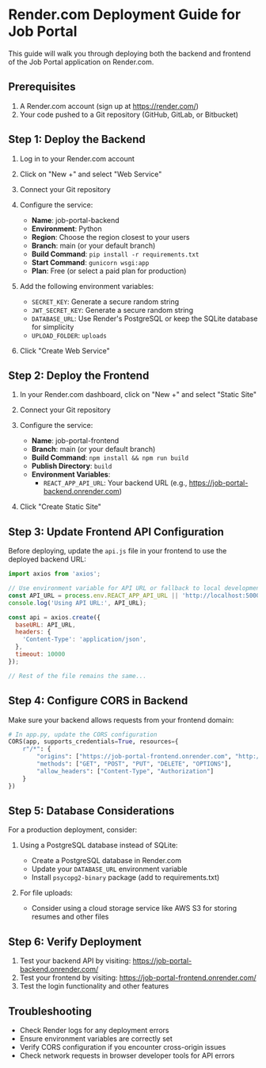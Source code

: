 # Render.com Deployment Guide for Job Portal

This guide will walk you through deploying both the backend and frontend of the Job Portal application on Render.com.

## Prerequisites

1. A Render.com account (sign up at https://render.com/)
2. Your code pushed to a Git repository (GitHub, GitLab, or Bitbucket)

## Step 1: Deploy the Backend

1. Log in to your Render.com account
2. Click on "New +" and select "Web Service"
3. Connect your Git repository
4. Configure the service:
   - **Name**: job-portal-backend
   - **Environment**: Python
   - **Region**: Choose the region closest to your users
   - **Branch**: main (or your default branch)
   - **Build Command**: `pip install -r requirements.txt`
   - **Start Command**: `gunicorn wsgi:app`
   - **Plan**: Free (or select a paid plan for production)

5. Add the following environment variables:
   - `SECRET_KEY`: Generate a secure random string
   - `JWT_SECRET_KEY`: Generate a secure random string
   - `DATABASE_URL`: Use Render's PostgreSQL or keep the SQLite database for simplicity
   - `UPLOAD_FOLDER`: `uploads`

6. Click "Create Web Service"

## Step 2: Deploy the Frontend

1. In your Render.com dashboard, click on "New +" and select "Static Site"
2. Connect your Git repository
3. Configure the service:
   - **Name**: job-portal-frontend
   - **Branch**: main (or your default branch)
   - **Build Command**: `npm install && npm run build`
   - **Publish Directory**: `build`
   - **Environment Variables**:
     - `REACT_APP_API_URL`: Your backend URL (e.g., https://job-portal-backend.onrender.com)

4. Click "Create Static Site"

## Step 3: Update Frontend API Configuration

Before deploying, update the `api.js` file in your frontend to use the deployed backend URL:

```javascript
import axios from 'axios';

// Use environment variable for API URL or fallback to local development
const API_URL = process.env.REACT_APP_API_URL || 'http://localhost:5000';
console.log('Using API URL:', API_URL);

const api = axios.create({
  baseURL: API_URL,
  headers: {
    'Content-Type': 'application/json',
  },
  timeout: 10000
});

// Rest of the file remains the same...
```

## Step 4: Configure CORS in Backend

Make sure your backend allows requests from your frontend domain:

```python
# In app.py, update the CORS configuration
CORS(app, supports_credentials=True, resources={
    r"/*": {
        "origins": ["https://job-portal-frontend.onrender.com", "http://localhost:3000"],
        "methods": ["GET", "POST", "PUT", "DELETE", "OPTIONS"],
        "allow_headers": ["Content-Type", "Authorization"]
    }
})
```

## Step 5: Database Considerations

For a production deployment, consider:

1. Using a PostgreSQL database instead of SQLite:
   - Create a PostgreSQL database in Render.com
   - Update your `DATABASE_URL` environment variable
   - Install `psycopg2-binary` package (add to requirements.txt)

2. For file uploads:
   - Consider using a cloud storage service like AWS S3 for storing resumes and other files

## Step 6: Verify Deployment

1. Test your backend API by visiting: https://job-portal-backend.onrender.com/
2. Test your frontend by visiting: https://job-portal-frontend.onrender.com/
3. Test the login functionality and other features

## Troubleshooting

- Check Render logs for any deployment errors
- Ensure environment variables are correctly set
- Verify CORS configuration if you encounter cross-origin issues
- Check network requests in browser developer tools for API errors